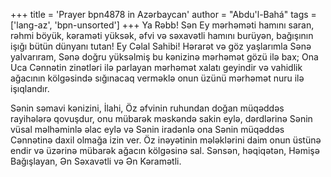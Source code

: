 +++
title = 'Prayer bpn4878 in Azərbaycan'
author = "Abdu'l-Bahá"
tags = ['lang-az', 'bpn-unsorted']
+++
Ya Rəbb! Sən Ey mərhəməti hamını saran, rəhmi böyük, kəraməti yüksək, əfvi və səxavətli hamını burüyən, bağışının işığı bütün dünyanı tutan! Ey Cəlal Sahibi! Hərarət və göz yaşlarımla Sənə yalvarıram, Sənə doğru yüksəlmiş bu kənizinə mərhəmət gözü ilə bax; Ona Uca Cənnətin zinətləri ilə parlayan mərhəmət xalatı geyindir və vahidlik ağacının kölgəsində sığınacaq verməklə onun üzünü mərhəmət nuru ilə işıqlandır.

Sənin səmavi kənizini, İlahi, Öz əfvinin ruhundan doğan müqəddəs rayihələrə qovuşdur, onu mübarək məskəndə sakin eylə, dərdlərinə Sənin vüsal məlhəminlə əlac eylə və Sənin iradənlə ona Sənin müqəddəs Cənnətinə daxil olmağa izin ver. Öz inəyətinin mələklərini daim onun üstünə endir və üzərinə mübarək ağacın kölgəsinə sal. Sənsən, həqiqətən, Həmişə Bağışlayan, Ən Səxavətli və Ən Kəramətli.
